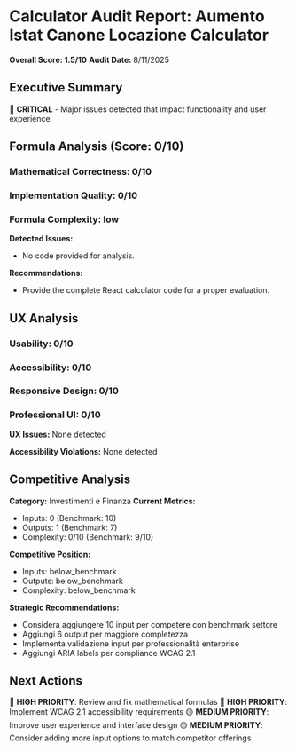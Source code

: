 # Calculator Audit Report: Aumento Istat Canone Locazione Calculator

**Overall Score: 1.5/10**
**Audit Date:** 8/11/2025

## Executive Summary

🔴 **CRITICAL** - Major issues detected that impact functionality and user experience.

## Formula Analysis (Score: 0/10)

### Mathematical Correctness: 0/10
### Implementation Quality: 0/10
### Formula Complexity: low

**Detected Issues:**
- No code provided for analysis.

**Recommendations:**
- Provide the complete React calculator code for a proper evaluation.

## UX Analysis

### Usability: 0/10
### Accessibility: 0/10  
### Responsive Design: 0/10
### Professional UI: 0/10

**UX Issues:**
None detected

**Accessibility Violations:**
None detected

## Competitive Analysis

**Category:** Investimenti e Finanza
**Current Metrics:**
- Inputs: 0 (Benchmark: 10)
- Outputs: 1 (Benchmark: 7)
- Complexity: 0/10 (Benchmark: 9/10)

**Competitive Position:**
- Inputs: below_benchmark
- Outputs: below_benchmark  
- Complexity: below_benchmark

**Strategic Recommendations:**
- Considera aggiungere 10 input per competere con benchmark settore
- Aggiungi 6 output per maggiore completezza
- Implementa validazione input per professionalità enterprise
- Aggiungi ARIA labels per compliance WCAG 2.1

## Next Actions

🔴 **HIGH PRIORITY**: Review and fix mathematical formulas
🔴 **HIGH PRIORITY**: Implement WCAG 2.1 accessibility requirements
🟡 **MEDIUM PRIORITY**: Improve user experience and interface design
🟡 **MEDIUM PRIORITY**: Consider adding more input options to match competitor offerings
